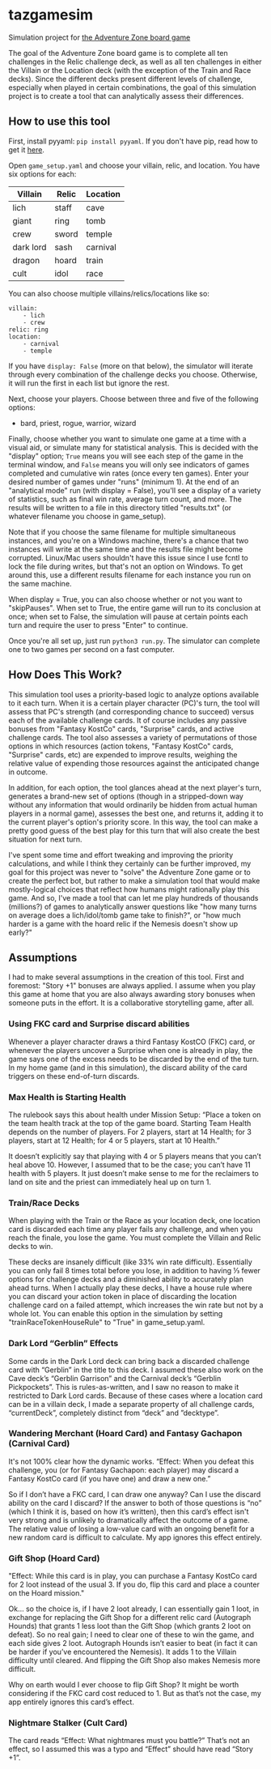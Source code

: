 # tazgamesim
Simulation project for [the Adventure Zone board game](https://www.twogetherstudios.com/products/the-adventure-zone-bureau-of-balance-game-us-canada)

The goal of the Adventure Zone board game is to complete all ten challenges in the Relic challenge deck, as well as all ten challenges in either the Villain or the Location deck (with the exception of the Train and Race decks). Since the different decks present different levels of challenge, especially when played in certain combinations, the goal of this simulation project is to create a tool that can analytically assess their differences.

## How to use this tool

First, install pyyaml: `pip install pyyaml`. If you don't have pip, read how to get it [here](https://pip.pypa.io/en/stable/installation/).

Open `game_setup.yaml` and choose your villain, relic, and location. You have six options for each:

| Villain   | Relic | Location |
| --------- | ----- | -------- |
| lich      | staff | cave     |
| giant     | ring  | tomb     |
| crew      | sword | temple   |
| dark lord | sash  | carnival |
| dragon    | hoard | train    |
| cult      | idol  | race     |

You can also choose multiple villains/relics/locations like so:

```
villain:
    - lich
    - crew
relic: ring
location:
    - carnival
    - temple
```

If you have `display: False` (more on that below), the simulator will iterate through every combination of the challenge decks you choose. Otherwise, it will run the first in each list but ignore the rest.

Next, choose your players. Choose between three and five of the following options:

* bard, priest, rogue, warrior, wizard

Finally, choose whether you want to simulate one game at a time with a visual aid, or simulate many for statistical analysis. This is decided with the "display" option; `True` means you will see each step of the game in the terminal window, and `False` means you will only see indicators of games completed and cumulative win rates (once every ten games). Enter your desired number of games under "runs" (minimum 1). At the end of an "analytical mode" run (with display = False), you'll see a display of a variety of statistics, such as final win rate, average turn count, and more. The results will be written to a file in this directory titled "results.txt" (or whatever filename you choose in game_setup).

Note that if you choose the same filename for multiple simultaneous instances, and you're on a Windows machine, there's a chance that two instances will write at the same time and the results file might become corrupted. Linux/Mac users shouldn't have this issue since I use fcntl to lock the file during writes, but that's not an option on Windows. To get around this, use a different results filename for each instance you run on the same machine.

When display = True, you can also choose whether or not you want to "skipPauses". When set to True, the entire game will run to its conclusion at once; when set to False, the simulation will pause at certain points each turn and require the user to press "Enter" to continue.

Once you're all set up, just run `python3 run.py`. The simulator can complete one to two games per second on a fast computer.

## How Does This Work?

This simulation tool uses a priority-based logic to analyze options available to it each turn. When it is a certain player character (PC)'s turn, the tool will assess that PC's strength (and corresponding chance to succeed) versus each of the available challenge cards. It of course includes any passive bonuses from "Fantasy KostCo" cards, "Surprise" cards, and active challenge cards. The tool also assesses a variety of permutations of those options in which resources (action tokens, "Fantasy KostCo" cards, "Surprise" cards, etc) are expended to improve results, weighing the relative value of expending those resources against the anticipated change in outcome.

In addition, for each option, the tool glances ahead at the next player's turn, generates a brand-new set of options (though in a stripped-down way without any information that would ordinarily be hidden from actual human players in a normal game), assesses the best one, and returns it, adding it to the current player's option's priority score. In this way, the tool can make a pretty good guess of the best play for this turn that will also create the best situation for next turn.

I've spent some time and effort tweaking and improving the priority calculations, and while I think they certainly can be further improved, my goal for this project was never to "solve" the Adventure Zone game or to create the perfect bot, but rather to make a simulation tool that would make mostly-logical choices that reflect how humans might rationally play this game. And so, I've made a tool that can let me play hundreds of thousands (millions?) of games to analytically answer questions like "how many turns on average does a lich/idol/tomb game take to finish?", or "how much harder is a game with the hoard relic if the Nemesis doesn't show up early?"

## Assumptions

I had to make several assumptions in the creation of this tool. First and foremost: "Story +1" bonuses are always applied. I assume when you play this game at home that you are also always awarding story bonuses when someone puts in the effort. It is a collaborative storytelling game, after all.

### Using FKC card and Surprise discard abilities
Whenever a player character draws a third Fantasy KostCO (FKC) card, or whenever the players uncover a Surprise when one is already in play, the game says one of the excess needs to be discarded by the end of the turn. In my home game (and in this simulation), the discard ability of the card triggers on these end-of-turn discards.

### Max Health is Starting Health
The rulebook says this about health under Mission Setup: “Place a token on the team health track at the top of the game board. Starting Team Health depends on the number of players. For 2 players, start at 14 Health; for 3 players, start at 12 Health; for 4 or 5 players, start at 10 Health.”

It doesn’t explicitly say that playing with 4 or 5 players means that you can’t heal above 10. However, I assumed that to be the case; you can’t have 11 health with 5 players. It just doesn’t make sense to me for the reclaimers to land on site and the priest can immediately heal up on turn 1.

### Train/Race Decks
When playing with the Train or the Race as your location deck, one location card is discarded each time any player fails any challenge, and when you reach the finale, you lose the game. You must complete the Villain and Relic decks to win.

These decks are insanely difficult (like 33% win rate difficult). Essentially you can only fail 8 times total before you lose, in addition to having ⅓ fewer options for challenge decks and a diminished ability to accurately plan ahead turns. When I actually play these decks, I have a house rule where you can discard your action token in place of discarding the location challenge card on a failed attempt, which increases the win rate but not by a whole lot. You can enable this option in the simulation by setting "trainRaceTokenHouseRule" to "True" in game_setup.yaml.

### Dark Lord “Gerblin” Effects
Some cards in the Dark Lord deck can bring back a discarded challenge card with “Gerblin” in the title to this deck. I assumed these also work on the Cave deck’s “Gerblin Garrison” and the Carnival deck’s “Gerblin Pickpockets”. This is rules-as-written, and I saw no reason to make it restricted to Dark Lord cards. Because of these cases where a location card can be in a villain deck, I made a separate property of all challenge cards, “currentDeck”, completely distinct from “deck” and ”decktype”.

### Wandering Merchant (Hoard Card) and Fantasy Gachapon (Carnival Card)
It's not 100% clear how the dynamic works. “Effect: When you defeat this challenge, you (or for Fantasy Gachapon: each player) may discard a Fantasy KostCo card (if you have one) and draw a new one.”

So if I don’t have a FKC card, I can draw one anyway? Can I use the discard ability on the card I discard? If the answer to both of those questions is “no” (which I think it is, based on how it’s written), then this card’s effect isn't very strong and is unlikely to dramatically affect the outcome of a game. The relative value of losing a low-value card with an ongoing benefit for a new random card is difficult to calculate. My app ignores this effect entirely.

### Gift Shop (Hoard Card)
"Effect: While this card is in play, you can purchase a Fantasy KostCo card for 2 loot instead of the usual 3. If you do, flip this card and place a counter on the Hoard mission."

Ok… so the choice is, if I have 2 loot already, I can essentially gain 1 loot, in exchange for replacing the Gift Shop for a different relic card (Autograph Hounds) that grants 1 less loot than the Gift Shop (which grants 2 loot on defeat). So no real gain; I need to clear one of these to win the game, and each side gives 2 loot. Autograph Hounds isn’t easier to beat (in fact it can be harder if you’ve encountered the Nemesis). It adds 1 to the Villain difficulty until cleared. And flipping the Gift Shop also makes Nemesis more difficult.

Why on earth would I ever choose to flip Gift Shop? It might be worth considering if the FKC card cost reduced to 1. But as that’s not the case, my app entirely ignores this card’s effect.

### Nightmare Stalker (Cult Card)
The card reads “Effect: What nightmares must you battle?” That’s not an effect, so I assumed this was a typo and “Effect” should have read “Story +1”.

